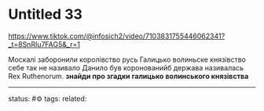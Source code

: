 # Untitled 33
https://www.tiktok.com/@infosich2/video/7103831755446062341?_t=8SnRIu7FAG5&_r=1

Москалі заборонили королівство русь
Галицько волиньске князівство себе так не називало
Данило був коронованийб держава називалась Rex Ruthenorum.
**знайди про згадки галицько волинського князівства**


---
status: #⚙️ 
tags: 
related: 
